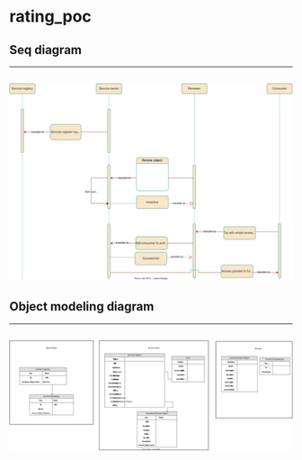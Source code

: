 # rating_poc

## Seq diagram

-----
![seq_diagram](Seq_Diagram.drawio.svg)
-----

## Object modeling diagram
-----
![diagram](Object%20modeling%20Diagram.drawio.svg)
-----